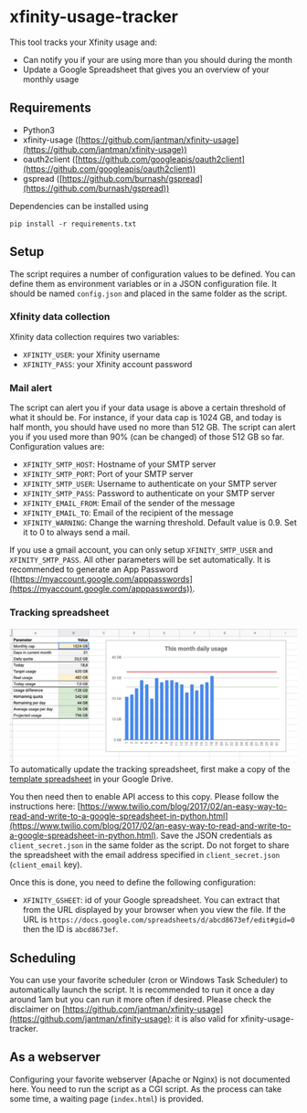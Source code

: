 # xfinity-usage-tracker
This tool tracks your Xfinity usage and:

 - Can notify you if your are using more than you should during the month
 - Update a Google Spreadsheet that gives you an overview of your monthly usage

## Requirements

 - Python3
 - xfinity-usage ([https://github.com/jantman/xfinity-usage](https://github.com/jantman/xfinity-usage))
 - oauth2client ([https://github.com/googleapis/oauth2client](https://github.com/googleapis/oauth2client))
 - gspread ([https://github.com/burnash/gspread](https://github.com/burnash/gspread))

Dependencies can be installed using

    pip install -r requirements.txt

## Setup
The script requires a number of configuration values to be defined. You can define them as environment variables or in a JSON configuration file. It should be named `config.json` and placed in the same folder as the script.
### Xfinity data collection
Xfinity data collection requires two variables:

 - `XFINITY_USER`: your Xfinity username
 - `XFINITY_PASS`: your Xfinity account password

### Mail alert
The script can alert you if your data usage is above a certain threshold of what it should be. For instance, if your data cap is 1024 GB, and today is half month, you should have used no more than 512 GB. The script can alert you if you used more than 90% (can be changed) of those 512 GB so far.
Configuration values are:

 - `XFINITY_SMTP_HOST`: Hostname of your SMTP server
 - `XFINITY_SMTP_PORT`: Port of your SMTP server
 - `XFINITY_SMTP_USER`: Username to authenticate on your SMTP server
 - `XFINITY_SMTP_PASS`: Password to authenticate on your SMTP server
 - `XFINITY_EMAIL_FROM`: Email of the sender of the message
 - `XFINITY_EMAIL_TO`: Email of the recipient of the message
 - `XFINITY_WARNING`: Change the warning threshold. Default value is 0.9. Set it to 0 to always send a mail.

If you use a gmail account, you can only setup `XFINITY_SMTP_USER` and `XFINITY_SMTP_PASS`. All other parameters will be set automatically. It is recommended to generate an App Password ([https://myaccount.google.com/apppasswords](https://myaccount.google.com/apppasswords)).

### Tracking spreadsheet
![google spreadsheet](img/gsheet.jpg?s=200)
To automatically update the tracking spreadsheet, first make a copy of the [template spreadsheet](https://docs.google.com/spreadsheets/d/1qOlky2kmSPPd09E3s1AzVnfBIbZUpi5MOuvAiip2MWs) in your Google Drive.

You then need then to enable API access to this copy. Please follow the instructions here: [https://www.twilio.com/blog/2017/02/an-easy-way-to-read-and-write-to-a-google-spreadsheet-in-python.html](https://www.twilio.com/blog/2017/02/an-easy-way-to-read-and-write-to-a-google-spreadsheet-in-python.html). Save the JSON credentials as `client_secret.json` in the same folder as the script. Do not forget to share the spreadsheet with the email address specified in `client_secret.json` (`client_email` key).

Once this is done, you need to define the following configuration:

 - `XFINITY_GSHEET`: id of your Google spreadsheet. You can extract that from the URL displayed by your browser when you view the file. If the URL is `https://docs.google.com/spreadsheets/d/abcd8673ef/edit#gid=0` then the ID is `abcd8673ef`.

## Scheduling
You can use your favorite scheduler (cron or Windows Task Scheduler) to automatically launch the script. It is recommended to run it once a day around 1am but you can run it more often if desired. Please check the disclaimer on [https://github.com/jantman/xfinity-usage](https://github.com/jantman/xfinity-usage): it is also valid for xfinity-usage-tracker.

## As a webserver
Configuring your favorite webserver (Apache or Nginx) is not documented here. You need to run the script as a CGI script.
As the process can take some time, a waiting page (`index.html`) is provided.

